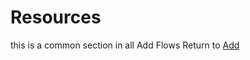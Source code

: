 # Resources
this is a common section in all Add Flows
Return to [Add](http://openshift.github.io/openshift-origin-design/dev-perspective/add/add)
